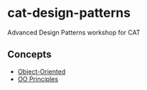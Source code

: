 # cat-design-patterns
Advanced Design Patterns workshop for CAT

## Concepts
* [Object-Oriented](OO.md)
* [OO Principles](Principles.md)